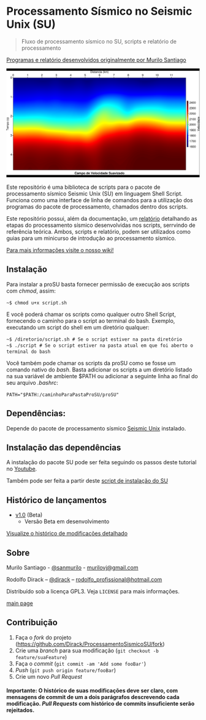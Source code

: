 # Processamento Sísmico no Seismic Unix (SU)
>Fluxo de processamento sísmico no SU, scripts e relatório de processamento

[Programas e relatório desenvolvidos originalmente por Murilo Santiago](https://github.com/sanmurilo)

![Campo de velocidades suavizado](https://github.com/Dirack/ProcessamentoSismicoSU/blob/master/relatorio_original/figuras/cap2/campovel_suavizado.png)

Este repositório é uma biblioteca de scripts para o pacote de processamento sísmico Seismic Unix (SU) em 
linguagem Shell Script. Funciona como uma interface de linha de comandos para a utilização dos programas do pacote
 de processamento, chamados dentro dos scripts.

Este repositório possui, além da documentação, um [relatório](https://github.com/Dirack/proSU/blob/master/relatorio_original/relatorio_PS.pdf) detalhando as etapas do processamento sísmico desenvolvidas nos scripts, serrvindo de referência teórica. Ambos, scripts e relatório, podem ser utilizados como guias para um minicurso de introdução ao processamento sísmico.

[Para mais informações visite o nosso wiki!](https://github.com/Dirack/ProcessamentoSismicoSU/wiki)

## Instalação

Para instalar a proSU basta fornecer permissão de execução aos scripts com _chmod_, assim:

```shell
~$ chmod u+x script.sh
```

E você poderá chamar os scripts como qualquer outro Shell Script, fornecendo o caminho para o script ao
terminal do bash. Exemplo, executando um script do shell em um diretório qualquer:

```śhell
~$ /diretorio/script.sh # Se o script estiver na pasta diretório
~$ ./script # Se o script estiver na pasta atual em que foi aberto o terminal do bash
```

Você também pode chamar os scripts da proSU como se fosse um comando nativo do _bash_. Basta adicionar os scripts
a um diretório listado na sua variável de ambiente $PATH ou adicionar a seguinte linha ao final do seu arquivo _.bashrc_:

```shell
PATH="$PATH:/caminhoParaPastaProSU/proSU"
```

## Dependências: 

Depende do pacote de processamento sísmico [Seismic Unix](https://github.com/Dirack/SeisUnix) instalado.

## Instalação das dependências

A instalação do pacote SU pode ser feita seguindo os passos deste tutorial no [Youtube](https://www.youtube.com/watch?v=DzGCBesq8Ng).

Também pode ser feita a partir deste [script de instalação do SU](https://github.com/Dirack/Shellinclude/issues/26#issuecomment-592551654)

## Histórico de lançamentos

* [v1.0](https://github.com/Dirack/ProcessamentoSismicoSU/issues?q=is%3Aopen+is%3Aissue+milestone%3A%22proSU+v1.0-beta.1%22) (Beta)
    * Versão Beta em desenvolvimento

[Visualize o histórico de modificações detalhado](https://github.com/Dirack/ProcessamentoSismicoSU/wiki/Hist%C3%B3rico-de-vers%C3%B5es)

## Sobre

Murilo Santiago - [@sanmurilo](https://github.com/sanmurilo) - murilovj@gmail.com

Rodolfo Dirack – [@dirack](https://github.com/Dirack) – rodolfo_profissional@hotmail.com

Distribuído sob a licença GPL3. Veja `LICENSE` para mais informações.

[main page](https://github.com/Dirack/ProcessamentoSismicoSU)

## Contribuição

1. Faça o _fork_ do projeto (<https://github.com/Dirack/ProcessamentoSismicoSU/fork>)
2. Crie uma _branch_ para sua modificação (`git checkout -b feature/suaFeature`)
3. Faça o _commit_ (`git commit -am 'Add some fooBar'`)
4. _Push_ (`git push origin feature/fooBar`)
5. Crie um novo _Pull Request_

#### Importante: O histórico de suas modificações deve ser claro, com mensagens de commit de um a dois parágrafos descrevendo cada modificação. _Pull Requests_ com histórico de commits insuficiente serão rejeitados.
